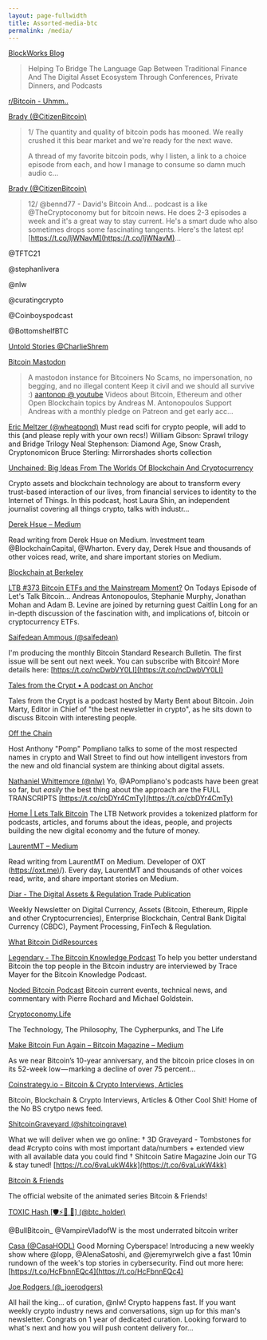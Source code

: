 ```yaml
---
layout: page-fullwidth
title: Assorted-media-btc
permalink: /media/
---
```


[BlockWorks Blog](https://blockworksgroup.io/blog)
  > Helping To Bridge The Language Gap Between Traditional Finance And The Digital Asset Ecosystem Through Conferences, Private Dinners, and Podcasts

[r/Bitcoin - Uhmm..](https://www.reddit.com/r/Bitcoin/comments/cse3mw/uhmm/?utm_source=amp&utm_medium=&utm_content=tp_title)

[Brady (@CitizenBitcoin)](https://twitter.com/CitizenBitcoin/status/1164983992099233793)
> 1/ The quantity and quality of bitcoin pods has mooned. We really crushed it this bear market and we're ready for the next wave.
> 
> A thread of my favorite bitcoin pods, why I listen, a link to a choice episode from each, and how I manage to consume so damn much audio c...

[Brady (@CitizenBitcoin)](https://twitter.com/CitizenBitcoin/status/1164984010969354241?s=20)
  > 12/ @bennd77 - David's Bitcoin And... podcast is a like @TheCryptoconomy but for bitcoin news. He does 2-3 episodes a week and it's a great way to stay current. He's a smart dude who also sometimes drops some fascinating tangents. Here's the latest ep! [https://t.co/ljWNavM](https://t.co/ljWNavM)...

@TFTC21

@stephanlivera

@nlw

@curatingcrypto

@Coinboyspodcast

️@BottomshelfBTC

[Untold Stories @CharlieShrem](https://www.listennotes.com/podcasts/untold-stories-charlie-shrem-blockworks-group-u_w2VfRdEUF/)


[Bitcoin Mastodon](https://bitcoinhackers.org/about)
  > A mastodon instance for Bitcoiners No Scams, no impersonation, no begging, and no illegal content Keep it civil and we should all survive :)
[aantonop @ youtube](https://www.youtube.com/user/aantonop)
  > Videos about Bitcoin, Ethereum and other Open Blockchain topics by Andreas M. Antonopoulos Support Andreas with a monthly pledge on Patreon and get early acc...


[Eric Meltzer (@wheatpond)](https://twitter.com/wheatpond/status/1031921153110159360)
Must read scifi for crypto people, will add to this (and please reply with your own recs!) William Gibson: Sprawl trilogy and Bridge Trilogy Neal Stephenson: Diamond Age, Snow Crash, Cryptonomicon Bruce Sterling: Mirrorshades shorts collection

[Unchained: Big Ideas From The Worlds Of Blockchain And Cryptocurrency](http://unchainedpodcast.co/)

Crypto assets and blockchain technology are about to transform every trust-based interaction of our lives, from financial services to identity to the Internet of Things. In this podcast, host Laura Shin, an independent journalist covering all things crypto, talks with industr...

[Derek Hsue – Medium](https://medium.com/@dhsue)

Read writing from Derek Hsue on Medium. Investment team @BlockchainCapital, @Wharton. Every day, Derek Hsue and thousands of other voices read, write, and share important stories on Medium.

[Blockchain at Berkeley](https://www.youtube.com/channel/UC5sgoRfoSp3jeX4DEqKLwKg)

[LTB #373 Bitcoin ETFs and the Mainstream Moment?](https://letstalkbitcoin.com/blog/post/ltb-373-bitcoin-etfs-and-the-mainstream-moment)
On Todays Episode of Let's Talk Bitcoin... Andreas Antonopoulos, Stephanie Murphy, Jonathan Mohan and Adam B. Levine are joined by returning guest Caitlin Long for an in-depth discussion of the fascination with, and implications of, bitcoin or cryptocurrency ETFs.

[Saifedean Ammous (@saifedean)](https://twitter.com/saifedean/status/1034122070597226497)

I'm producing the monthly Bitcoin Standard Research Bulletin. The first issue will be sent out next week. You can subscribe with Bitcoin! More details here: [https://t.co/ncDwbVY0LI](https://t.co/ncDwbVY0LI)


[Tales from the Crypt • A podcast on Anchor](https://anchor.fm/tales-from-the-crypt)

Tales from the Crypt is a podcast hosted by Marty Bent about Bitcoin. Join Marty, Editor in Chief of "the best newsletter in crypto", as he sits down to discuss Bitcoin with interesting people.

[Off the Chain](http://offthechain.libsyn.com/)

Host Anthony "Pomp" Pompliano talks to some of the most respected names in crypto and Wall Street to find out how intelligent investors from the new and old financial system are thinking about digital assets.

[Nathaniel Whittemore (@nlw)](https://twitter.com/nlw/status/1037814459627126789)
Yo, @APompliano's podcasts have been great so far, but *easily* the best thing about the approach are the FULL TRANSCRIPTS [https://t.co/cbDYr4CmTy](https://t.co/cbDYr4CmTy)

[Home | Lets Talk Bitcoin](https://letstalkbitcoin.com/)
The LTB Network provides a tokenized platform for podcasts, articles, and forums about the ideas, people, and projects building the new digital economy and the future of money.

[LaurentMT – Medium](https://medium.com/@laurentmt)

Read writing from LaurentMT on Medium. Developer of OXT ([https://oxt.me)](https://oxt.me)/). Every day, LaurentMT and thousands of other voices read, write, and share important stories on Medium.


[Diar - The Digital Assets & Regulation Trade Publication](https://diar.co/)

Weekly Newsletter on Digital Currency, Assets (Bitcoin, Ethereum, Ripple and other Cryptocurrencies), Enterprise Blockchain, Central Bank Digital Currency (CBDC), Payment Processing, FinTech & Regulation.

[What Bitcoin DidResources](https://www.whatbitcoindid.com/resources)

[Legendary - The Bitcoin Knowledge Podcast](https://www.bitcoin.kn/legendary)
To help you better understand Bitcoin the top people in the Bitcoin industry are interviewed by Trace Mayer for the Bitcoin Knowledge Podcast.

[Noded Bitcoin Podcast](https://noded.org/)
Bitcoin current events, technical news, and commentary with Pierre Rochard and Michael Goldstein.


[Cryptoconomy.Life](http://cryptoconomy.life/)

The Technology, The Philosophy, The Cypherpunks, and The Life


[Make Bitcoin Fun Again – Bitcoin Magazine – Medium](https://medium.com/@BitcoinMagazine/make-bitcoin-fun-again-47c6837788c3)

As we near Bitcoin’s 10-year anniversary, and the bitcoin price closes in on its 52-week low — marking a decline of over 75 percent…


[Coinstrategy.io - Bitcoin & Crypto Interviews, Articles](https://www.coinstrategy.io/)

Bitcoin, Blockchain & Crypto Interviews, Articles & Other Cool Shit! Home of the No BS crytpo news feed.


[ShitcoinGraveyard (@shitcoingrave)](https://twitter.com/shitcoingrave)

What we will deliver when we go online: † 3D Graveyard - Tombstones for dead #crypto coins with most important data/numbers + extended view with all available data you could find † Shitcoin Satire Magazine Join our TG & stay tuned! [https://t.co/6vaLukW4kk](https://t.co/6vaLukW4kk)


[Bitcoin & Friends](https://www.btcandfriends.com/)

The official website of the animated series Bitcoin & Friends!

[TOXIC Hash [🛡⚡🌮 🔑] (@btc_holder)](https://twitter.com/btc_holder/status/1139252977477312512?s=12)

@BullBitcoin_ @VampireVladofW is the most underrated bitcoin writer

[Casa (@CasaHODL)](https://twitter.com/casahodl/status/1141027855289278471?s=12)
Good Morning Cyberspace! Introducing a new weekly show where @lopp, @AlenaSatoshi, and @jeremyrwelch give a fast 10min rundown of the week's top stories in cybersecurity. Find out more here: [https://t.co/HcFbnnEQc4](https://t.co/HcFbnnEQc4)

[Joe Rodgers (@_joerodgers)](https://twitter.com/_joerodgers/status/1142889975270248454?s=20)

All hail the king... of curation, @nlw! Crypto happens fast. If you want weekly crypto industry news and conversations, sign up for this man's newsletter. Congrats on 1 year of dedicated curation. Looking forward to what's next and how you will push content delivery for...
